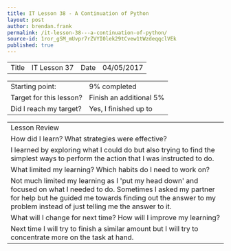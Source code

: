 ```yaml
---
title: IT Lesson 38 - A Continuation of Python
layout: post
author: brendan.frank
permalink: /it-lesson-38---a-continuation-of-python/
source-id: 1ror_gSM_mUvpr7rZVYI0lek29tCvew1tWzdeqqclVEk
published: true
---
```

<table>
  <tr>
    <td>Title</td>
    <td>IT Lesson 37</td>
    <td>Date</td>
    <td>04/05/2017</td>
  </tr>
</table>


<table>
  <tr>
    <td>Starting point:</td>
    <td>9% completed</td>
  </tr>
  <tr>
    <td>Target for this lesson?</td>
    <td>Finish an additional 5%</td>
  </tr>
  <tr>
    <td>Did I reach my target? </td>
    <td>Yes, I finished up to </td>
  </tr>
</table>


<table>
  <tr>
    <td>Lesson Review</td>
  </tr>
  <tr>
    <td>How did I learn? What strategies were effective? </td>
  </tr>
  <tr>
    <td>I learned by exploring what I could do but also trying to find the simplest ways to perform the action that I was instructed to do.</td>
  </tr>
  <tr>
    <td>What limited my learning? Which habits do I need to work on? </td>
  </tr>
  <tr>
    <td>Not much limited my learning as I 'put my head down' and focused on what I needed to do. Sometimes I asked my partner for help but he guided me towards finding out the answer to my problem instead of just telling me the answer to it.</td>
  </tr>
  <tr>
    <td>What will I change for next time? How will I improve my learning?</td>
  </tr>
  <tr>
    <td>Next time I will try to finish a similar amount but I will try to concentrate more on the task at hand.</td>
  </tr>
</table>


